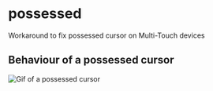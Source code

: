 # possessed
Workaround to fix possessed cursor on Multi-Touch devices

## Behaviour of a possessed cursor
![Gif of a possessed cursor](https://i.imgur.com/OK3WNvz.gif[)
